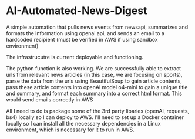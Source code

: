 # AI-Automated-News-Digest
A simple automation that pulls news events from newsapi, summarizes and formats the information using openai api, and sends an email to a hardcoded recipient (must be verified in AWS if using sandbox environment)

The infrastrucutre is current deployable and functioning.

The python function is also working. We are successfully able to extract urls from relevant news articles (in this case, we are focusing on sports), parse the data from the urls using BeautifulSoup to gain article contents, pass these article contents into openAi model o4-mini to gain a unique title and summary, and format each summary into a correct html format. This would send emails correctly in AWS

All I need to do is package some of the 3rd party libaries (openAi, requests, bs4) locally so I can deploy to AWS. I'll need to set up a Docker container locally so I can install all the necessary dependencies in a Linux environment, which is necessary for it to run in AWS. 
